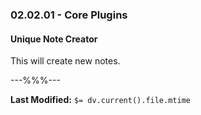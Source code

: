 ### 02.02.01 - Core Plugins

#### Unique Note Creator

This will create new notes.


---%%%---

**Last Modified:** `$= dv.current().file.mtime`
